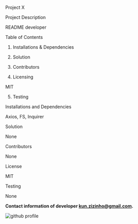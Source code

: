  Project X


 Project Description 

 README developer

 Table of Contents 

1. Installations & Dependencies 

2. Solution 

3.  Contributors 

4. Licensing 

MIT

5. Testing

 Installations and Dependencies 

 Axios, FS, Inquirer

 Solution 

 None

 Contributors 

 None

 License 

 MIT

 Testing 

 None




**Contact information of developer kun.zizinho@gmail.com.** 

![github profile](https://avatars3.githubusercontent.com/u/31049192?v=4)